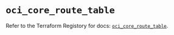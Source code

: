 # `oci_core_route_table`

Refer to the Terraform Registory for docs: [`oci_core_route_table`](https://registry.terraform.io/providers/oracle/oci/6.18.0/docs/resources/core_route_table).
